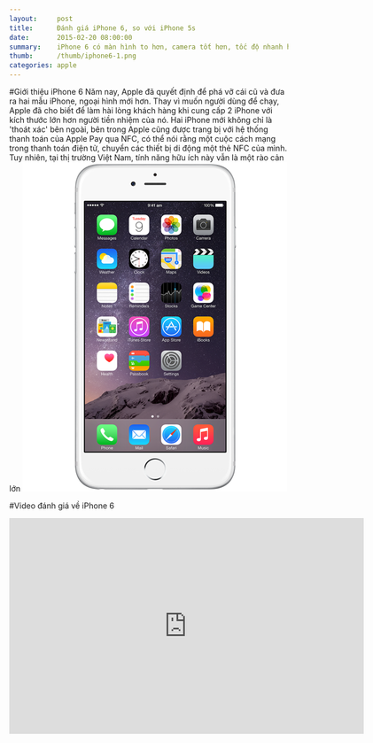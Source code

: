 ```yaml
---
layout:     post
title:      Đánh giá iPhone 6, so với iPhone 5s
date:       2015-02-20 08:00:00
summary:    iPhone 6 có màn hình to hơn, camera tốt hơn, tốc độ nhanh hơn, xứng đáng là bản nâng cấp đáng chờ đợi sau iPhone 5s đem lại kỳ vọng giành lại thị phần từ các đối thủ Samsung, HTC.
thumb:      /thumb/iphone6-1.png
categories: apple
---
```


#Giới thiệu iPhone 6
Năm nay, Apple đã quyết định để phá vỡ cái cũ và đưa ra hai mẫu iPhone, ngoại hình mới hơn. Thay vì muốn người dùng để chạy, Apple đã cho biết để làm hài lòng khách hàng khi cung cấp 2 iPhone với kích thước lớn hơn người tiền nhiệm của nó. Hai iPhone mới không chỉ là 'thoát xác' bên ngoài, bên trong Apple cũng được trang bị với hệ thống thanh toán của Apple Pay qua NFC, có thể nói rằng một cuộc cách mạng trong thanh toán điện tử, chuyển các thiết bị di động một thẻ NFC của mình. Tuy nhiên, tại thị trường Việt Nam, tính năng hữu ích này vẫn là một rào cản lớn
![iPhone 6](/img/iphone6-1.png)

#Video đánh giá về iPhone 6
<iframe width="640" height="390" src="https://www.youtube.com/embed/-LrN-DBseSo" frameborder="0" allowfullscreen></iframe>
